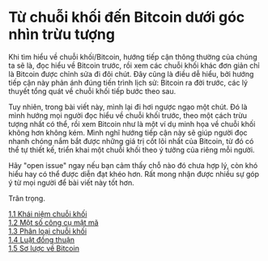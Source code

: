 # Từ chuỗi khối đến Bitcoin dưới góc nhìn trừu tượng

Khi tìm hiểu về chuỗi khối/Bitcoin, hướng tiếp cận thông thường của chúng ta sẽ là, đọc hiểu về Bitcoin trước, rồi xem các chuỗi khối khác đơn giản chỉ là Bitcoin được chỉnh sửa đi đôi chút. Đây cũng là điều dễ hiểu, bởi hướng tiếp cận này phản ánh đúng tiến trình lịch sử: Bitcoin ra đời trước, các lý thuyết tổng quát về chuỗi khối tiếp bước theo sau.

Tuy nhiên, trong bài viết này, mình lại đi hơi ngược ngạo một chút. Đó là mình hướng mọi người đọc hiểu về chuỗi khối trước, theo một cách trừu tượng nhất có thể, rồi xem Bitcoin như là một ví dụ minh họa về chuỗi khối không hơn không kém. Mình nghĩ hướng tiếp cận này sẽ giúp người đọc nhanh chóng nắm bắt được những giá trị cốt lõi nhất của Bitcoin, từ đó có thể tự thiết kế, triển khai một chuỗi khối theo ý tưởng của riêng mỗi người.

Hãy "open issue" ngay nếu bạn cảm thấy chỗ nào đó chưa hợp lý, còn khó hiểu hay có thể được diễn đạt khéo hơn. Rất mong nhận được nhiều sự góp ý từ mọi người để bài viết này tốt hơn.

Trân trọng.

[1.1 Khái niệm chuỗi khối](1_1.ipynb)  
[1.2 Một số công cụ mật mã](1_2.ipynb)  
[1.3 Phân loại chuỗi khối](1_3.ipynb)  
[1.4 Luật đồng thuận](1_4.ipynb)  
[1.5 Sơ lược về Bitcoin](1_5.ipynb)  
